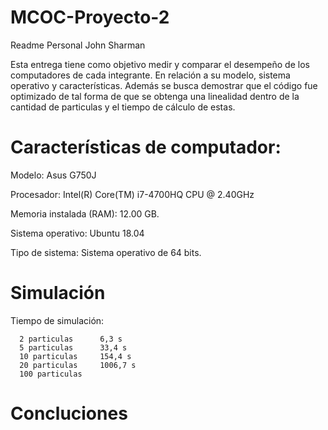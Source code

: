 # MCOC-Proyecto-2
Readme Personal
John Sharman

Esta entrega tiene como objetivo medir y comparar el desempeño de los computadores de cada integrante. En relación a su modelo, sistema operativo y características. Además se busca demostrar que el código fue optimizado de tal forma de que se obtenga una linealidad dentro de la cantidad de particulas y el tiempo de cálculo de estas.

Características de computador:
==========
Modelo: Asus G750J

Procesador: Intel(R) Core(TM) i7-4700HQ CPU @ 2.40GHz

Memoria instalada (RAM): 12.00 GB.

Sistema operativo: Ubuntu 18.04

Tipo de sistema: Sistema operativo de 64 bits.

Simulación
==========

  Tiempo de simulación: 
  
      2 particulas      6,3 s
      5 particulas      33,4 s
      10 particulas     154,4 s
      20 particulas     1006,7 s
      100 particulas


Concluciones
==========

